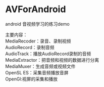 # AVForAndroid
android 音视频学习的练习demo

主要内容：</br>
MediaRecoder：录音、录制视频</br>
AudioRecord：录制音频</br>
AudioTrack：播放AudioRecord录制的音频</br>
MediaExtractor：把音频和视频的数据进行分离</br>
MediaMuxer：生成音频或视频文件</br>
OpenSL ES：采集音频播放音屏</br>
OpenGl:视屏的采集和播放</br>

